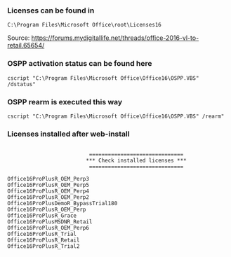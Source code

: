 ### Licenses can be found in 
```
C:\Program Files\Microsoft Office\root\Licenses16
```


Source: https://forums.mydigitallife.net/threads/office-2016-vl-to-retail.65654/


### OSPP activation status can be found here
```
cscript "C:\Program Files\Microsoft Office\Office16\OSPP.VBS" /dstatus"
```

### OSPP rearm is executed this way
```
cscript "C:\Program Files\Microsoft Office\Office16\OSPP.VBS" /rearm"
```



### Licenses installed after web-install
```

                          ==============================
                         *** Check installed licenses ***
                          ==============================

Office16ProPlusR_OEM_Perp3
Office16ProPlusR_OEM_Perp5
Office16ProPlusR_OEM_Perp4
Office16ProPlusR_OEM_Perp2
Office16ProPlusDemoR_BypassTrial180
Office16ProPlusR_OEM_Perp
Office16ProPlusR_Grace
Office16ProPlusMSDNR_Retail
Office16ProPlusR_OEM_Perp6
Office16ProPlusR_Trial
Office16ProPlusR_Retail
Office16ProPlusR_Trial2
```
